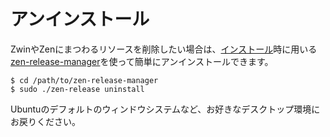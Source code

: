 # アンインストール

ZwinやZenにまつわるリソースを削除したい場合は、[インストール](/ja/getting_started/installation)時に用いる[zen-release-manager](https://github.com/zwin-project/zen-release-manager)を使って簡単にアンインストールできます。
```
$ cd /path/to/zen-release-manager
$ sudo ./zen-release uninstall
```

Ubuntuのデフォルトのウィンドウシステムなど、お好きなデスクトップ環境にお戻りください。
